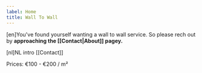 ```yaml
---
label: Home
title: Wall To Wall
---
```


<script>
    import {Nl, Gallery} from '$comp'
</script>

[en]You've found yourself wanting a wall to wall service. So please
rech out by <b>approaching the [[Contact|About]] pagey.</b>

[nl]NL intro [[Contact]]

<Gallery />

<p>
Prices: €100 - €200 / m²
</p>
